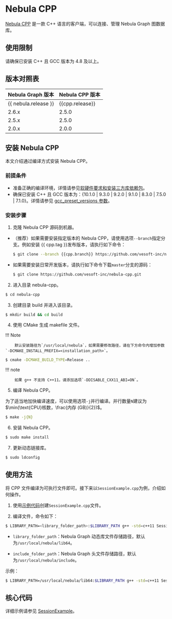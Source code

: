 # Nebula CPP

[Nebula CPP](https://github.com/vesoft-inc/nebula-cpp/tree/{{cpp.branch}}) 是一款 C++ 语言的客户端，可以连接、管理 Nebula Graph 图数据库。

## 使用限制
  
请确保已安装 C++ 且 GCC 版本为 4.8 及以上。

## 版本对照表

|Nebula Graph 版本|Nebula CPP 版本|
|:---|:---|
|{{ nebula.release }}|{{cpp.release}}|
|2.6.x|2.5.0|
|2.5.x|2.5.0|
|2.0.x|2.0.0|

## 安装 Nebula CPP

本文介绍通过编译方式安装 Nebula CPP。

### 前提条件

- 准备正确的编译环境，详情请参见[软硬件要求和安装三方库依赖包](../4.deployment-and-installation/1.resource-preparations.md)。
- 确保已安装 C++ 且 GCC 版本为：{10.1.0 | 9.3.0 | 9.2.0 | 9.1.0 | 8.3.0 | 7.5.0 | 7.1.0}。详情请参见 [gcc_preset_versions 参数](https://github.com/vesoft-inc/nebula-cpp/blob/{{cpp.tag}}/third-party/install-third-party.sh)。

### 安装步骤

1. 克隆 Nebula CPP 源码到机器。

  - （推荐）如果需要安装指定版本的 Nebula CPP，请使用选项`--branch`指定分支。例如安装 {{ cpp.tag }}发布版本，请执行如下命令：

    ```bash
    $ git clone --branch {{cpp.branch}} https://github.com/vesoft-inc/nebula-cpp.git
    ```

  - 如果需要安装日常开发版本，请执行如下命令下载`master`分支的源码：

    ```bash
    $ git clone https://github.com/vesoft-inc/nebula-cpp.git
    ```

2. 进入目录 nebula-cpp。

  ```bash
  $ cd nebula-cpp
  ```

3. 创建目录 build 并进入该目录。

  ```bash
  $ mkdir build && cd build
  ```

4. 使用 CMake 生成 makefile 文件。

  !!! Note

        默认安装路径为`/usr/local/nebula`，如果需要修改路径，请在下方命令内增加参数 `-DCMAKE_INSTALL_PREFIX=<installation_path>`。

  ```bash
  $ cmake -DCMAKE_BUILD_TYPE=Release ..
  ```

  !!! note

        如果 g++ 不支持 C++11，请添加选项`-DDISABLE_CXX11_ABI=ON`。

5. 编译 Nebula CPP。  

  为了适当地加快编译速度，可以使用选项`-j`并行编译。并行数量`N`建议为$\min(\text{CPU}核数，\frac{内存 (GB)}{2})$。

  ```bash
  $ make -j{N}
  ```

6. 安装 Nebula CPP。

  ```bash
  $ sudo make install
  ```

7. 更新动态链接库。

  ```bash
  $ sudo ldconfig
  ```

## 使用方法

将 CPP 文件编译为可执行文件即可。接下来以`SessionExample.cpp`为例，介绍如何操作。

1. 使用[示例代码](https://github.com/vesoft-inc/nebula-cpp/blob/{{cpp.branch}}/examples/SessionExample.cpp)创建`SessionExample.cpp`文件。

2. 编译文件，命令如下：

  ```bash
  $ LIBRARY_PATH=<library_folder_path>:$LIBRARY_PATH g++ -std=c++11 SessionExample.cpp -I<include_folder_path> -lnebula_graph_client -o session_example
  ```

  - `library_folder_path`：Nebula Graph 动态库文件存储路径，默认为`/usr/local/nebula/lib64`。

  - `include_folder_path`：Nebula Graph 头文件存储路径，默认为`/usr/local/nebula/include`。

  示例：

  ```bash
  $ LIBRARY_PATH=/usr/local/nebula/lib64:$LIBRARY_PATH g++ -std=c++11 SessionExample.cpp -I/usr/local/nebula/include -lnebula_graph_client -o session_example
  ```

## 核心代码

详细示例请参见 [SessionExample](https://github.com/vesoft-inc/nebula-cpp/blob/{{cpp.branch}}/examples/SessionExample.cpp)。


